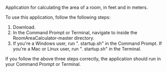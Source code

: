 Application for calculating the area of a room, in feet and in meters.

To use this application, follow the following steps:
1. Download.
2. In the Command Prompt or Terminal, navigate to inside the RoomAreaCalculator-master directory.
3. If you're a Windows user, run ". startup.sh" in the Command Prompt. If you're a Mac or Linux user, run ". startup.sh" in the Terminal.

If you follow the above three steps correctly, the application should run in your Command Prompt or Terminal.
